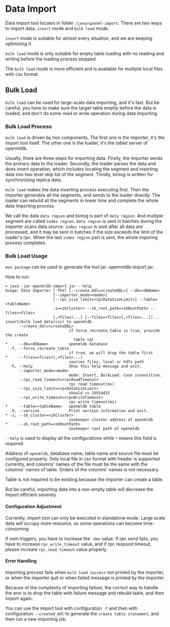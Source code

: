 # Data Import
Data import tool locates in folder `/java/openml-import`. There are two ways to import data: `insert` mode and `bulk load` mode.

`insert` mode is suitable for almost every situation, and we are keeping optimizing it.

`bulk load` mode is only suitable for empty table loading with no reading and writing before the loading process stopped. 

The `bulk load` mode is more efficient and is available for multiple local files with csv format. 

## Bulk Load

`bulk load` can be used for large-scale data importing, and it's fast.
But be careful, you have to make sure the target table emptly before the data is loaded, and don't do some read or write operation during data importing.

### Bulk Load Process

`bulk load` is driven by two components. The first one is the importer, it's the import tool itself. The other one is the loader, it's the tablet server of openmldb.

Usually, there are three steps for importing data.
Firstly, the importer sends the primary data to the loader.
Secondly, the loader parses the data and does insert operation, which includes locating the segment and inserting data into two level skip list of the segment.
Thirdly, binlog is written for synchronizing replica data. 

`bulk load` makes the data inserting process executing first. Then the importer generates all the segments, and sends to the loader directly. The loader can rebuild all the segments in linear time and complete the whole data importing process.

We call the data `data region` and binlog is part of `data region`. And multiple segment are called `index region`. `data region` is sent in batches during the importer scans data source. `index region` is sent after all data are processed, and it may be sent in batches if the size exceeds the limit of the loader's rpc. When the last `index region` part is sent, the whole imporing process completes.

### Bulk Load Usage

`mvn package` can be used to generate the tool jar: opemmldb-import.jar.

How to run:

```
> java -jar openmldb-import.jar --help
Usage: Data Importer [-fhV] [--create_ddl=<createDDL>] --db=<dbName>
                     [--importer_mode=<mode>]
                     [--rpc_size_limit=<rpcDataSizeLimit>] --table=<tableName>
                     -z=<zkCluster> --zk_root_path=<zkRootPath> --files=<files>
                     [,<files>...] [--files=<files>[,<files>...]]...
insert/bulk load data(csv) to openmldb
      --create_ddl=<createDDL>
                            if force_recreate_table is true, provide the create
                              table sql
*     --db=<dbName>         openmldb database
  -f, --force_recreate_table
                            if true, we will drop the table first
*     --files=<files>[,<files>...]
                            sources files, local or hdfs path
  -h, --help                Show this help message and exit.
      --importer_mode=<mode>
                            mode: Insert, BulkLoad. Case insensitive.
      --rpc_read_timeout=<rpcReadTimeout>
                            rpc read timeout(ms)
      --rpc_size_limit=<rpcDataSizeLimit>
                            should >= 33554432
      --rpc_write_timeout=<rpcWriteTimeout>
                            rpc write timeout(ms)
*     --table=<tableName>   openmldb table
  -V, --version             Print version information and exit.
* -z, --zk_cluster=<zkCluster>
                            zookeeper cluster address of openmldb
*     --zk_root_path=<zkRootPath>
                            zookeeper root path of openmldb
```
`--help` is used to display all the configurations while `*` means this field is required.

Address of `openmldb`, database name, table name and source file must be configured properly.
Only local file in csv format with header is supported currently, and columns' names of the file must be the same with the columns' names of table. Orders of the columns' names is not necessary.

Table is not required to be existing because the importer can create a table. 

But be careful, importing data into a non-empty table will decrease the import efficient severely.

#### Configuration Adjustment

Currently, import tool can only be executed in standalone mode. Large scale data will occupy more resource, so some operations can become time-consuming.

If oom triggers, you have to increase the `-Xmx` value. 
If rpc send fails, you have to increase `rpc_write_timeout` value, and if rpc respond timeout, please increate `rpc_read_timeout` value properly.

#### Error Handling

Importing process fails when `bulk load success` not printed by the importer, or when the importer quit or when failed message is printed by the importer.

Because of the complexity of importing failure, the correct way to handle the eror is to drop the table with failure message and rebuild table, and then import again.

You can use the import tool with configuration `-f` and then with configuration `--created_ddl` to generate the `create table statement`, and then run a new importing job.
